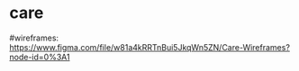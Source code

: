 # care

#wireframes:
https://www.figma.com/file/w81a4kRRTnBui5JkqWn5ZN/Care-Wireframes?node-id=0%3A1

